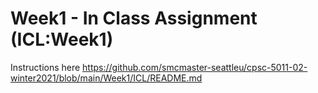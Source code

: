 # Week1 - In Class Assignment (ICL:Week1)
Instructions here
https://github.com/smcmaster-seattleu/cpsc-5011-02-winter2021/blob/main/Week1/ICL/README.md

